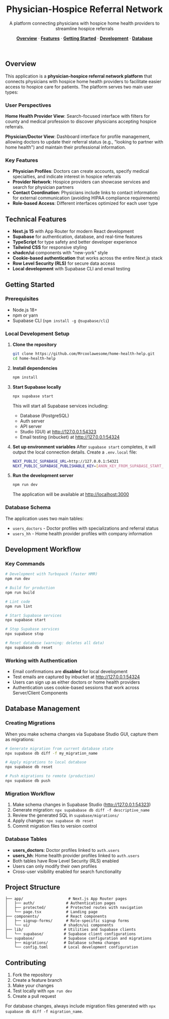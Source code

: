 <h1 align="center">Physician-Hospice Referral Network</h1>

<p align="center">
 A platform connecting physicians with hospice home health providers to streamline hospice referrals
</p>

<p align="center">
  <a href="#overview"><strong>Overview</strong></a> ·
  <a href="#features"><strong>Features</strong></a> ·
  <a href="#getting-started"><strong>Getting Started</strong></a> ·
  <a href="#development-workflow"><strong>Development</strong></a> ·
  <a href="#database-management"><strong>Database</strong></a>
</p>
<br/>

## Overview

This application is a **physician-hospice referral network platform** that connects physicians with hospice home health providers to facilitate easier access to hospice care for patients. The platform serves two main user types:

### User Perspectives

**Home Health Provider View**: Search-focused interface with filters for county and medical profession to discover physicians accepting hospice referrals.

**Physician/Doctor View**: Dashboard interface for profile management, allowing doctors to update their referral status (e.g., "looking to partner with home health") and maintain their professional information.

### Key Features
- **Physician Profiles**: Doctors can create accounts, specify medical specialties, and indicate interest in hospice referrals
- **Provider Network**: Hospice providers can showcase services and search for physician partners
- **Contact Coordination**: Physicians include links to contact information for external communication (avoiding HIPAA compliance requirements)
- **Role-based Access**: Different interfaces optimized for each user type

## Technical Features

- **Next.js 15** with App Router for modern React development
- **Supabase** for authentication, database, and real-time features
- **TypeScript** for type safety and better developer experience
- **Tailwind CSS** for responsive styling
- **shadcn/ui** components with "new-york" style
- **Cookie-based authentication** that works across the entire Next.js stack
- **Row Level Security (RLS)** for secure data access
- **Local development** with Supabase CLI and email testing

## Getting Started

### Prerequisites
- Node.js 18+ 
- npm or yarn
- Supabase CLI (`npm install -g @supabase/cli`)

### Local Development Setup

1. **Clone the repository**
   ```bash
   git clone https://github.com/Mrcoolawesome/home-health-help.git
   cd home-health-help
   ```

2. **Install dependencies**
   ```bash
   npm install
   ```

3. **Start Supabase locally**
   ```bash
   npx supabase start
   ```
   This will start all Supabase services including:
   - Database (PostgreSQL)
   - Auth server
   - API server 
   - Studio (GUI) at http://127.0.0.1:54323
   - Email testing (inbucket) at http://127.0.0.1:54324

4. **Set up environment variables**
   After `supabase start` completes, it will output the local connection details. Create a `.env.local` file:
   ```bash
   NEXT_PUBLIC_SUPABASE_URL=http://127.0.0.1:54321
   NEXT_PUBLIC_SUPABASE_PUBLISHABLE_KEY=[ANON_KEY_FROM_SUPABASE_START_OUTPUT]
   ```

5. **Run the development server**
   ```bash
   npm run dev
   ```
   The application will be available at [http://localhost:3000](http://localhost:3000)

### Database Schema
The application uses two main tables:
- `users_doctors` - Doctor profiles with specializations and referral status
- `users_hh` - Home health provider profiles with company information

## Development Workflow

### Key Commands
```bash
# Development with Turbopack (faster HMR)
npm run dev

# Build for production
npm run build

# Lint code
npm run lint

# Start Supabase services
npx supabase start

# Stop Supabase services  
npx supabase stop

# Reset database (warning: deletes all data)
npx supabase db reset
```

### Working with Authentication
- Email confirmations are **disabled** for local development
- Test emails are captured by inbucket at http://127.0.0.1:54324
- Users can sign up as either doctors or home health providers
- Authentication uses cookie-based sessions that work across Server/Client Components

## Database Management

### Creating Migrations
When you make schema changes via Supabase Studio GUI, capture them as migrations:

```bash
# Generate migration from current database state
npx supabase db diff -f my_migration_name

# Apply migrations to local database
npx supabase db reset

# Push migrations to remote (production)
npx supabase db push
```

### Migration Workflow
1. Make schema changes in Supabase Studio (http://127.0.0.1:54323)
2. Generate migration: `npx supababase db diff -f descriptive_name`
3. Review the generated SQL in `supabase/migrations/`
4. Apply changes: `npx supabase db reset`
5. Commit migration files to version control

### Database Tables
- **users_doctors**: Doctor profiles linked to `auth.users`
- **users_hh**: Home health provider profiles linked to `auth.users`
- Both tables have Row Level Security (RLS) enabled
- Users can only modify their own profiles
- Cross-user visibility enabled for search functionality

## Project Structure

```
├── app/                    # Next.js App Router pages
│   ├── auth/              # Authentication pages
│   ├── protected/         # Protected routes with navigation
│   └── page.tsx           # Landing page
├── components/            # React components
│   ├── signup-forms/      # Role-specific signup forms
│   └── ui/               # shadcn/ui components
├── lib/                  # Utilities and Supabase clients
│   └── supabase/         # Supabase client configurations
└── supabase/             # Supabase configuration and migrations
    ├── migrations/       # Database schema changes
    └── config.toml       # Local development configuration
```

## Contributing

1. Fork the repository
2. Create a feature branch
3. Make your changes
4. Test locally with `npm run dev`
5. Create a pull request

For database changes, always include migration files generated with `npx supabase db diff -f migration_name`.
